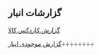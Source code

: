﻿## گزارشات انبار 

[گزارش کاردکس کالا](https://github.com/1stco/PayamGostarDocs/blob/master/help%202.5.4/Management-and-reports/Warehouse-reports/Product-Cardex-Report/Product-Cardex-Report.md)

[گزارش موجودی انبار](https://github.com/1stco/PayamGostarDocs/blob/master/help%202.5.4/Management-and-reports/Warehouse-reports/Warehouse-inventory-report/Warehouse-inventory-report.md)÷÷÷÷÷÷÷÷

 